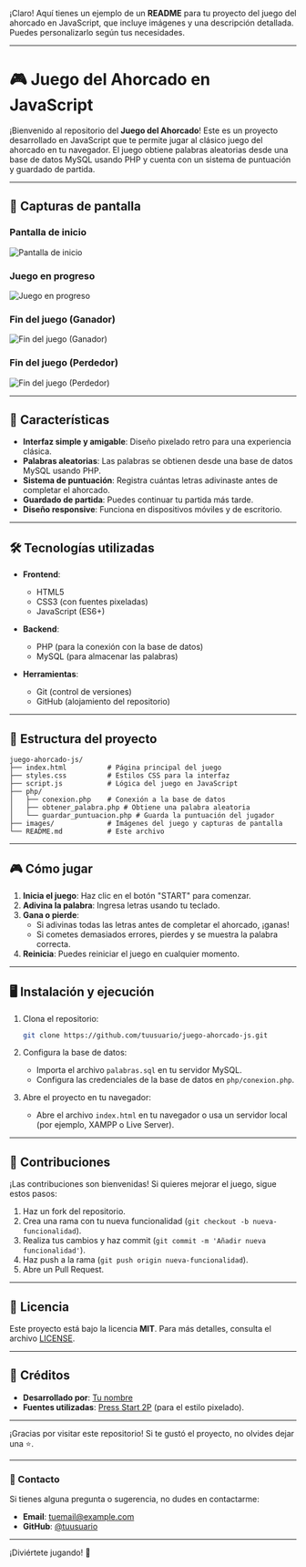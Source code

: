 ¡Claro! Aquí tienes un ejemplo de un **README** para tu proyecto del juego del ahorcado en JavaScript, que incluye imágenes y una descripción detallada. Puedes personalizarlo según tus necesidades.

---

# 🎮 Juego del Ahorcado en JavaScript

¡Bienvenido al repositorio del **Juego del Ahorcado**! Este es un proyecto desarrollado en JavaScript que te permite jugar al clásico juego del ahorcado en tu navegador. El juego obtiene palabras aleatorias desde una base de datos MySQL usando PHP y cuenta con un sistema de puntuación y guardado de partida.

---

## 📸 Capturas de pantalla

### Pantalla de inicio
![Pantalla de inicio](https://github.com/tuusuario/juego-ahorcado-js/blob/main/images/pantalla-inicio.png)

### Juego en progreso
![Juego en progreso](https://github.com/tuusuario/juego-ahorcado-js/blob/main/images/juego-en-progreso.png)

### Fin del juego (Ganador)
![Fin del juego (Ganador)](https://github.com/tuusuario/juego-ahorcado-js/blob/main/images/ganador.png)

### Fin del juego (Perdedor)
![Fin del juego (Perdedor)](https://github.com/tuusuario/juego-ahorcado-js/blob/main/images/perdedor.png)

---

## 🚀 Características

- **Interfaz simple y amigable**: Diseño pixelado retro para una experiencia clásica.
- **Palabras aleatorias**: Las palabras se obtienen desde una base de datos MySQL usando PHP.
- **Sistema de puntuación**: Registra cuántas letras adivinaste antes de completar el ahorcado.
- **Guardado de partida**: Puedes continuar tu partida más tarde.
- **Diseño responsive**: Funciona en dispositivos móviles y de escritorio.

---

## 🛠️ Tecnologías utilizadas

- **Frontend**:
  - HTML5
  - CSS3 (con fuentes pixeladas)
  - JavaScript (ES6+)

- **Backend**:
  - PHP (para la conexión con la base de datos)
  - MySQL (para almacenar las palabras)

- **Herramientas**:
  - Git (control de versiones)
  - GitHub (alojamiento del repositorio)

---

## 📂 Estructura del proyecto

```
juego-ahorcado-js/
├── index.html          # Página principal del juego
├── styles.css          # Estilos CSS para la interfaz
├── script.js           # Lógica del juego en JavaScript
├── php/
│   ├── conexion.php    # Conexión a la base de datos
│   ├── obtener_palabra.php # Obtiene una palabra aleatoria
│   └── guardar_puntuacion.php # Guarda la puntuación del jugador
├── images/             # Imágenes del juego y capturas de pantalla
└── README.md           # Este archivo
```

---

## 🎮 Cómo jugar

1. **Inicia el juego**: Haz clic en el botón "START" para comenzar.
2. **Adivina la palabra**: Ingresa letras usando tu teclado.
3. **Gana o pierde**:
   - Si adivinas todas las letras antes de completar el ahorcado, ¡ganas!
   - Si cometes demasiados errores, pierdes y se muestra la palabra correcta.
4. **Reinicia**: Puedes reiniciar el juego en cualquier momento.

---

## 🖥️ Instalación y ejecución

1. Clona el repositorio:
   ```bash
   git clone https://github.com/tuusuario/juego-ahorcado-js.git
   ```

2. Configura la base de datos:
   - Importa el archivo `palabras.sql` en tu servidor MySQL.
   - Configura las credenciales de la base de datos en `php/conexion.php`.

3. Abre el proyecto en tu navegador:
   - Abre el archivo `index.html` en tu navegador o usa un servidor local (por ejemplo, XAMPP o Live Server).

---

## 📝 Contribuciones

¡Las contribuciones son bienvenidas! Si quieres mejorar el juego, sigue estos pasos:

1. Haz un fork del repositorio.
2. Crea una rama con tu nueva funcionalidad (`git checkout -b nueva-funcionalidad`).
3. Realiza tus cambios y haz commit (`git commit -m 'Añadir nueva funcionalidad'`).
4. Haz push a la rama (`git push origin nueva-funcionalidad`).
5. Abre un Pull Request.

---

## 📜 Licencia

Este proyecto está bajo la licencia **MIT**. Para más detalles, consulta el archivo [LICENSE](LICENSE).

---

## 🙌 Créditos

- **Desarrollado por**: [Tu nombre](https://github.com/tuusuario)
- **Fuentes utilizadas**: [Press Start 2P](https://fonts.google.com/specimen/Press+Start+2P) (para el estilo pixelado).

---

¡Gracias por visitar este repositorio! Si te gustó el proyecto, no olvides dejar una ⭐️.

---

### 📧 Contacto

Si tienes alguna pregunta o sugerencia, no dudes en contactarme:
- **Email**: tuemail@example.com
- **GitHub**: [@tuusuario](https://github.com/tuusuario)

---

¡Diviértete jugando! 🎉
